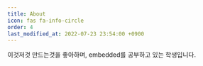 ```yaml
---
title: About
icon: fas fa-info-circle
order: 4
last_modified_at: 2022-07-23 23:54:00 +0900
---
```


이것저것 만드는것을 좋아하며, embedded를 공부하고 있는 학생입니다.  